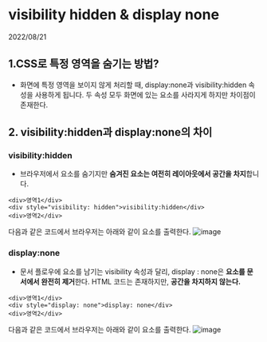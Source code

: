 # visibility hidden & display none

2022/08/21

## 1.CSS로 특정 영역을 숨기는 방법?

- 화면에 특정 영역을 보이지 않게 처리할 때, display:none과 visibility:hidden 속성을 사용하게 됩니다. 두 속성 모두 화면에 있는 요소를 사라지게 하지만 차이점이 존재한다.

## 2. visibility:hidden과 display:none의 차이

### visibility:hidden

- 브라우저에서 요소를 숨기지만 **숨겨진 요소는 여전히 레이아웃에서 공간을 차지**합니다.

```
<div>영역1</div>
<div style="visibility: hidden">visibility:hidden</div>
<div>영역2</div>
```

다음과 같은 코드에서 브라우저는 아래와 같이 요소를 출력한다.
![image](https://user-images.githubusercontent.com/76507701/185669811-3029eafd-44ad-44ac-b7ba-600d5558a489.png)

### display:none

- 문서 플로우에 요소를 남기는 visibility 속성과 달리, display : none은 **요소를 문서에서 완전히 제거**한다. HTML 코드는 존재하지만, **공간을 차지하지 않는다.**

```
<div>영역1</div>
<div style="display: none">display: none</div>
<div>영역2</div>
```

다음과 같은 코드에서 브라우저는 아래와 같이 요소를 출력한다.
![image](https://user-images.githubusercontent.com/76507701/185670057-03f010d5-e5db-4b4e-af7e-cf4474b261d3.png)
